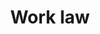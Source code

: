 ---
title: Work law
defn: |-
    The work provides a lower bound on the running time $T_P$ of a task-parallel computation on $P$ processors:
    In one step, an ideal parallel computer with $P$ processors can do at most $P$
    units of work, and thus in $T_P$ time, it can perform at most $PT_P$ work. 
    Since the total work to do is $T_1$, we have $PT_P \geq T_1$. Dividing by $P$ yields the *work law*:

    $T_P \geq T_1/P$.
---